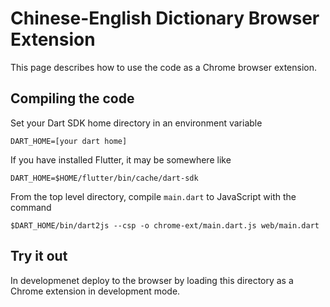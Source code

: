 # Chinese-English Dictionary Browser Extension

This page describes how to use the code as a Chrome browser extension.

## Compiling the code

Set your Dart SDK home directory in an environment variable

```shell
DART_HOME=[your dart home]
```

If you have installed Flutter, it may be somewhere like

```shell
DART_HOME=$HOME/flutter/bin/cache/dart-sdk
```

From the top level directory, compile `main.dart` to JavaScript with the command

```shell
$DART_HOME/bin/dart2js --csp -o chrome-ext/main.dart.js web/main.dart 
```

## Try it out

In developmenet deploy to the browser by loading this directory as a Chrome
extension in development mode.
